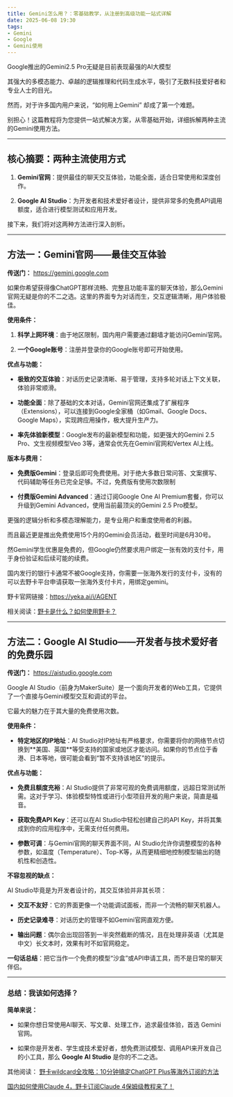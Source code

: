 ```yaml
---
title: Gemini怎么用？：零基础教学，从注册到高级功能一站式详解
date: 2025-06-08 19:30
tags:
- Gemini
- Google
- Gemini使用
---
```



Google推出的Gemini2.5 Pro无疑是目前表现最强的AI大模型



其强大的多模态能力、卓越的逻辑推理和代码生成水平，吸引了无数科技爱好者和专业人士的目光。



然而，对于许多国内用户来说，“如何用上Gemini” 却成了第一个难题。



别担心！这篇教程将为您提供一站式解决方案，从零基础开始，详细拆解两种主流的Gemini使用方法。



***



## **核心摘要：两种主流使用方式**



1. **Gemini官网**：提供最佳的聊天交互体验，功能全面，适合日常使用和深度创作。

2. **Google AI Studio**：为开发者和技术爱好者设计，提供非常多的免费API调用额度，适合进行模型测试和应用开发。



接下来，我们将对这两种方法进行深入剖析。



***



## **方法一：Gemini官网——最佳交互体验**



**传送门：** <https://gemini.google.com>



如果你希望获得像ChatGPT那样流畅、完整且功能丰富的聊天体验，那么Gemini官网无疑是你的不二之选。这里的界面专为对话而生，交互逻辑清晰，用户体验极佳。



**使用条件：**



1. **科学上网环境**：由于地区限制，国内用户需要通过翻墙才能访问Gemini官网。

2. **一个Google账号**：注册并登录你的Google账号即可开始使用。



**优点与功能：**



* **极致的交互体验**：对话历史记录清晰、易于管理，支持多轮对话上下文关联，体验非常顺滑。

* **功能全面**：除了基础的文本对话，Gemini官网还集成了扩展程序（Extensions），可以连接到Google全家桶（如Gmail、Google Docs、Google Maps），实现跨应用操作，极大提升生产力。

* **率先体验新模型**：Google发布的最新模型和功能，如更强大的Gemini 2.5 Pro、文生视频模型Veo 3等，通常会优先在Gemini官网和Vertex AI上线。



**版本与费用：**



* **免费版Gemini**：登录后即可免费使用。对于绝大多数日常问答、文案撰写、代码辅助等任务已完全足够。不过，免费版有使用次数限制

* **付费版Gemini Advanced**：通过订阅Google One AI Premium套餐，你可以升级到Gemini Advanced，使用当前最顶尖的Gemini 2.5 Pro模型。

更强的逻辑分析和多模态理解能力，是专业用户和重度使用者的利器。



而且最近更是推出免费使用15个月的Gemini会员活动，截至时间是6月30号。



然Gemini学生优惠是免费的，但Google仍然要求用户绑定一张有效的支付卡，用于身份验证和后续可能的续费。



国内发行的银行卡通常不被Google支持，你需要一张海外发行的支付卡，没有的可以去野卡平台申请获取一张海外支付卡片，用绑定gemini。



野卡官网链接：https://yeka.ai/i/AGENT

相关阅读：[野卡是什么？如何使用野卡？](https://www.fengshengyusheng.cn/%e6%9c%80%e6%96%b0%e9%87%8e%e5%8d%a1wildcard%e4%bd%bf%e7%94%a8%e6%8c%87%e5%8d%97%ef%bc%9a%e8%b6%85%e5%85%a8%e9%9d%a2%e4%bb%8b%e7%bb%8d/)



***



## **方法二：Google AI Studio——开发者与技术爱好者的免费乐园**



**传送门：** <https://aistudio.google.com>



Google AI Studio（前身为MakerSuite）是一个面向开发者的Web工具，它提供了一个直接与Gemini模型交互和调试的平台。



它最大的魅力在于其大量的免费使用次数。



**使用条件：**



* **特定地区的IP地址**：AI Studio对IP地址有严格要求，你需要将你的网络节点切换到\*\*美国、英国\*\*等受支持的国家或地区才能访问。如果你的节点位于香港、日本等地，很可能会看到“暂不支持该地区”的提示。



**优点与功能：**



* **免费且额度充裕**：AI Studio提供了非常可观的免费调用额度，远超日常测试所需。这对于学习、体验模型特性或进行小型项目开发的用户来说，简直是福音。

* **获取免费API Key**：还可以在AI Studio中轻松创建自己的API Key，并将其集成到你的应用程序中，无需支付任何费用。

* **参数可调**：与Gemini官网的聊天界面不同，AI Studio允许你调整模型的各种参数，如温度（Temperature）、Top-K等，从而更精细地控制模型输出的随机性和创造性。



**不容忽视的缺点：**



AI Studio毕竟是为开发者设计的，其交互体验并非其长项：



* **交互不友好**：它的界面更像一个功能调试面板，而非一个流畅的聊天机器人。

* **历史记录难寻**：对话历史的管理不如Gemini官网直观方便。

* **输出问题**：偶尔会出现回答到一半突然截断的情况，且在处理非英语（尤其是中文）长文本时，效果有时不如官网稳定。



**一句话总结**：把它当作一个免费的模型“沙盒”或API申请工具，而不是日常的聊天伴侣。



***



### **总结：我该如何选择？**



**简单来说：**



* 如果你想日常使用AI聊天、写文章、处理工作，追求最佳体验，首选 Gemini官网。

* 如果你是开发者、学生或技术爱好者，想免费测试模型、调用API来开发自己的小工具，那么 **Google AI Studio** 是你的不二之选。



其他阅读：
[野卡wildcard全攻略：10分钟搞定ChatGPT Plus等海外订阅的方法](https://yeka-card.github.io/2025/05/08/%E9%87%8E%E5%8D%A1wildcard%E5%85%A8%E6%94%BB%E7%95%A5%EF%BC%9A10%E5%88%86%E9%92%9F%E6%90%9E%E5%AE%9AChatGPT%20Plus%E7%AD%89%E6%B5%B7%E5%A4%96%E8%AE%A2%E9%98%85%E7%9A%84%E6%96%B9%E6%B3%95/)

[国内如何使用Claude 4，野卡订阅Claude 4保姆级教程来了！](https://yeka-card.github.io/2025/05/24/%E5%9B%BD%E5%86%85%E5%A6%82%E4%BD%95%E4%BD%BF%E7%94%A8Claude%204%EF%BC%8C%E9%87%8E%E5%8D%A1%E8%AE%A2%E9%98%85Claude%204%E4%BF%9D%E5%A7%86%E7%BA%A7%E6%95%99%E7%A8%8B%E6%9D%A5%E4%BA%86%EF%BC%81/)
